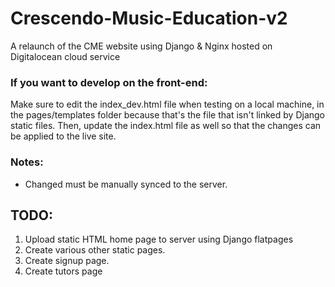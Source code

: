 # Crescendo-Music-Education-v2
A relaunch of the CME website using Django & Nginx hosted on Digitalocean cloud service
### If you want to develop on the front-end:
Make sure to edit the index_dev.html file when testing on a local machine, in the pages/templates folder because that's the file that isn't linked by Django static files. Then, update the index.html file as well so that the changes can be applied to the live site.


### Notes:
* Changed must be manually synced to the server.

## TODO:
1. Upload static HTML home page to server using Django flatpages
2. Create various other static pages.
3. Create signup page.
4. Create tutors page
